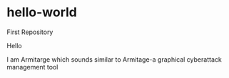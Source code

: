 # hello-world
First Repository 

Hello 

I am Armitarge which sounds similar to Armitage-a graphical cyberattack management tool
